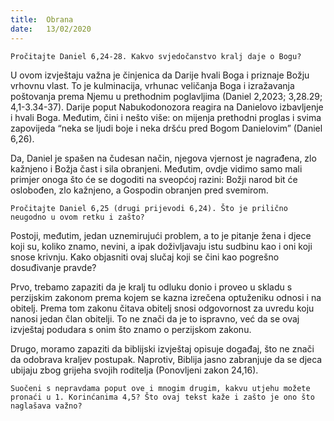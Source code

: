 ```yaml
---
title:  Obrana
date:   13/02/2020
---
```


`Pročitajte Daniel 6,24-28. Kakvo svjedočanstvo kralj daje o Bogu?`

U ovom izvještaju važna je činjenica da Darije hvali Boga i priznaje Božju vrhovnu vlast. To je kulminacija, vrhunac veličanja Boga i izražavanja poštovanja prema Njemu u prethodnim poglavljima (Daniel 2,2023; 3,28.29; 4,1-3.34-37). Darije poput Nabukodonozora reagira na Danielovo izbavljenje i hvali Boga. Međutim, čini i nešto više: on mijenja prethodni proglas i svima zapovijeda “neka se ljudi boje i neka dršću pred Bogom Danielovim” (Daniel 6,26).

Da, Daniel je spašen na čudesan način, njegova vjernost je nagrađena, zlo kažnjeno i Božja čast i sila obranjeni. Međutim, ovdje vidimo samo mali primjer onoga što će se dogoditi na sveopćoj razini: Božji narod bit će oslobođen, zlo kažnjeno, a Gospodin obranjen pred svemirom.

`Pročitajte Daniel 6,25 (drugi prijevodi 6,24). Što je prilično neugodno u ovom retku i zašto?`

Postoji, međutim, jedan uznemirujući problem, a to je pitanje žena i djece koji su, koliko znamo, nevini, a ipak doživljavaju istu sudbinu kao i oni koji snose krivnju. Kako objasniti ovaj slučaj koji se čini kao pogrešno dosuđivanje pravde?

Prvo, trebamo zapaziti da je kralj tu odluku donio i proveo u skladu s perzijskim zakonom prema kojem se kazna izrečena optuženiku odnosi i na obitelj. Prema tom zakonu čitava obitelj snosi odgovornost za uvredu koju nanosi jedan član obitelji. To ne znači da je to ispravno, već da se ovaj izvještaj podudara s onim što znamo o perzijskom zakonu.

Drugo, moramo zapaziti da biblijski izvještaj opisuje događaj, što ne znači da odobrava kraljev postupak. Naprotiv, Biblija jasno zabranjuje da se djeca ubijaju zbog grijeha svojih roditelja (Ponovljeni zakon 24,16).

`Suočeni s nepravdama poput ove i mnogim drugim, kakvu utjehu možete pronaći u 1. Korinćanima 4,5? Što ovaj tekst kaže i zašto je ono što naglašava važno?`
